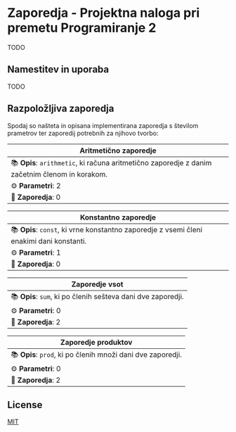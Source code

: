 # Zaporedja - Projektna naloga pri premetu Programiranje 2

TODO
## Namestitev in uporaba
TODO
## Razpoložljiva zaporedja
Spodaj so našteta in opisana implementirana zaporedja s številom prametrov ter zaporedij potrebnih za njihovo tvorbo:

| **Aritmetično zaporedje**|
|------------------------------------------|
| 📚 **Opis**: `arithmetic`, ki računa aritmetično zaporedje z danim začetnim členom in korakom.|
| ⚙️ **Parametri**:   2|
| 🚀 **Zaporedja**:   0 |


| **Konstantno zaporedje**|
|------------------------------------------|
| 📚 **Opis**: `const`, ki vrne konstantno zaporedje z vsemi členi enakimi dani konstanti.|
| ⚙️ **Parametri**:   1|
| 🚀 **Zaporedja**:   0 |


| **Zaporedje vsot**|
|------------------------------------------|
| 📚 **Opis**: `sum`, ki po členih sešteva dani dve zaporedji.|
| ⚙️ **Parametri**:   0|
| 🚀 **Zaporedja**:   2 |


| **Zaporedje produktov**|
|------------------------------------------|
| 📚 **Opis**:    `prod`, ki po členih množi dani dve zaporedji.|
| ⚙️ **Parametri**:   0|
| 🚀 **Zaporedja**:   2 |



## License
[MIT](https://choosealicense.com/licenses/mit/)

